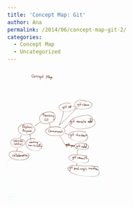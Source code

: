 ```yaml
---
title: 'Concept Map: Git'
author: Ana
permalink: /2014/06/concept-map-git-2/
categories:
  - Concept Map
  - Uncategorized
---
```

[<img class="alignnone size-medium wp-image-7918" alt="SWC-conceptmap" src="/uploads/2014/06/SWC-conceptmap-211x300.png" width="211" height="300" />][1]

 [1]: /uploads/2014/06/SWC-conceptmap.png
